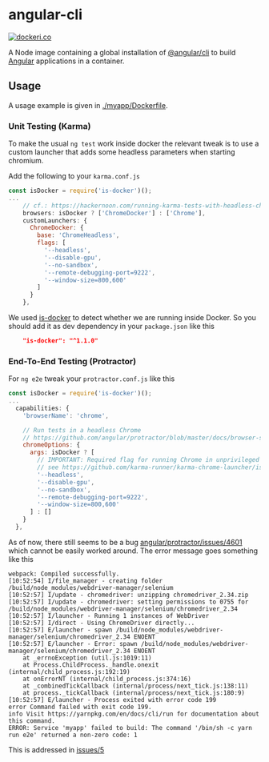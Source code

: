# angular-cli

[![dockeri.co](http://dockeri.co/image/awesomeinc/angular-cli)](https://hub.docker.com/r/awesomeinc/angular-cli/)

A Node image containing a global installation of [@angular/cli](https://github.com/angular/angular-cli) to build [Angular](https://angular.io/) applications in a container.

## Usage

A usage example is given in [./myapp/Dockerfile](./myapp/Dockerfile).

### Unit Testing (Karma)

To make the usual `ng test` work inside docker the relevant tweak is to use
a custom launcher that adds some headless parameters when starting chromium.

Add the following to your `karma.conf.js`

```js
const isDocker = require('is-docker')();
...
    // cf.: https://hackernoon.com/running-karma-tests-with-headless-chrome-inside-docker-ae4aceb06ed3
    browsers: isDocker ? ['ChromeDocker'] : ['Chrome'],
    customLaunchers: {
      ChromeDocker: {
        base: 'ChromeHeadless',
        flags: [
          '--headless', 
          '--disable-gpu', 
          '--no-sandbox', 
          '--remote-debugging-port=9222',
          '--window-size=800,600'
        ]
      }
    },

```

We used [is-docker](https://www.npmjs.com/package/is-docker) to detect whether we are running inside Docker.
So you should add it as dev dependency in your `package.json` like this

```json
    "is-docker": "^1.1.0"
```

### End-To-End Testing (Protractor)

For `ng e2e` tweak your `protractor.conf.js` like this

```js
const isDocker = require('is-docker')();
...
  capabilities: {
    'browserName': 'chrome',

    // Run tests in a headless Chrome
    // https://github.com/angular/protractor/blob/master/docs/browser-setup.md#using-headless-chrome
    chromeOptions: {
      args: isDocker ? [
        // IMPORTANT: Required flag for running Chrome in unprivileged Docker,
        // see https://github.com/karma-runner/karma-chrome-launcher/issues/125#issuecomment-312668593
        '--headless', 
        '--disable-gpu', 
        '--no-sandbox', 
        '--remote-debugging-port=9222',
        '--window-size=800,600'
      ] : []
    }
  },
```

As of now, there still seems to be a bug [angular/protractor/issues/4601](https://github.com/angular/protractor/issues/4601) 
which cannot be easily worked around. The error message goes something like this

```console
webpack: Compiled successfully.
[10:52:54] I/file_manager - creating folder /build/node_modules/webdriver-manager/selenium
[10:52:57] I/update - chromedriver: unzipping chromedriver_2.34.zip
[10:52:57] I/update - chromedriver: setting permissions to 0755 for /build/node_modules/webdriver-manager/selenium/chromedriver_2.34
[10:52:57] I/launcher - Running 1 instances of WebDriver
[10:52:57] I/direct - Using ChromeDriver directly...
[10:52:57] E/launcher - spawn /build/node_modules/webdriver-manager/selenium/chromedriver_2.34 ENOENT
[10:52:57] E/launcher - Error: spawn /build/node_modules/webdriver-manager/selenium/chromedriver_2.34 ENOENT
    at _errnoException (util.js:1019:11)
    at Process.ChildProcess._handle.onexit (internal/child_process.js:192:19)
    at onErrorNT (internal/child_process.js:374:16)
    at _combinedTickCallback (internal/process/next_tick.js:138:11)
    at process._tickCallback (internal/process/next_tick.js:180:9)
[10:52:57] E/launcher - Process exited with error code 199
error Command failed with exit code 199.
info Visit https://yarnpkg.com/en/docs/cli/run for documentation about this command.
ERROR: Service 'myapp' failed to build: The command '/bin/sh -c yarn run e2e' returned a non-zero code: 1
```

This is addressed in [issues/5](https://github.com/awesome-inc/angular-cli/issues/5)